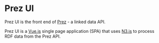 # Prez UI
Prez UI is the front end of [Prez](https://github.com/RDFLib/prez) - a linked data API.

Prez UI is a [Vue.js](https://vuejs.org/) single page application (SPA) that uses [N3.js](https://github.com/rdfjs/N3.js) to process RDF data from the Prez API.